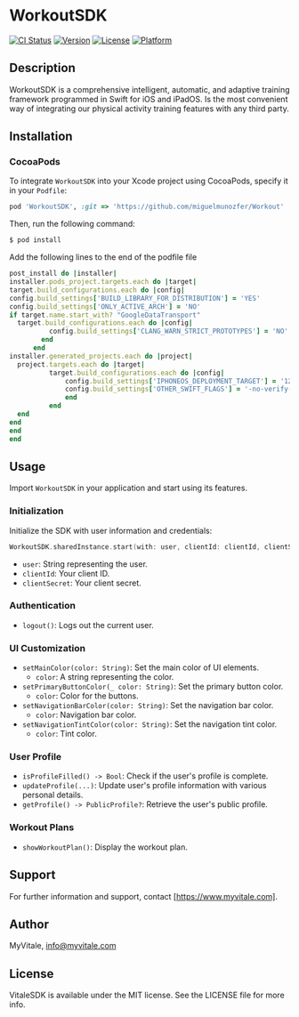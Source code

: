 # WorkoutSDK

[![CI Status](https://img.shields.io/travis/Miguel/VitaleSDK.svg?style=flat)](https://travis-ci.org/Miguel/VitaleSDK)
[![Version](https://img.shields.io/cocoapods/v/VitaleSDK.svg?style=flat)](https://cocoapods.org/pods/VitaleSDK)
[![License](https://img.shields.io/cocoapods/l/VitaleSDK.svg?style=flat)](https://cocoapods.org/pods/VitaleSDK)
[![Platform](https://img.shields.io/cocoapods/p/VitaleSDK.svg?style=flat)](https://cocoapods.org/pods/VitaleSDK)


## Description
WorkoutSDK is a comprehensive intelligent, automatic, and adaptive training framework programmed in
Swift for iOS and iPadOS. Is the most convenient way of integrating our physical activity training features
with any third party.

## Installation
### CocoaPods
To integrate `WorkoutSDK` into your Xcode project using CocoaPods, specify it in your `Podfile`:
```ruby
pod 'WorkoutSDK', :git => 'https://github.com/miguelmunozfer/Workout'
```
Then, run the following command:
```bash
$ pod install
```

Add the following lines to the end of the podfile file

```ruby
post_install do |installer|
installer.pods_project.targets.each do |target|
target.build_configurations.each do |config|
config.build_settings['BUILD_LIBRARY_FOR_DISTRIBUTION'] = 'YES'
config.build_settings['ONLY_ACTIVE_ARCH'] = 'NO'
if target.name.start_with? "GoogleDataTransport"
  target.build_configurations.each do |config|
          config.build_settings['CLANG_WARN_STRICT_PROTOTYPES'] = 'NO'
        end
      end
installer.generated_projects.each do |project|
  project.targets.each do |target|
          target.build_configurations.each do |config|
              config.build_settings['IPHONEOS_DEPLOYMENT_TARGET'] = '12.0'
              config.build_settings['OTHER_SWIFT_FLAGS'] = '-no-verify-emitted-module-interface'
              end
          end
  end
end
end
end
```

## Usage
Import `WorkoutSDK` in your application and start using its features.

### Initialization
Initialize the SDK with user information and credentials:
```swift
WorkoutSDK.sharedInstance.start(with: user, clientId: clientId, clientSecret: clientSecret)
```
- `user`: String representing the user.
- `clientId`: Your client ID.
- `clientSecret`: Your client secret.

### Authentication
- `logout()`: Logs out the current user.

### UI Customization
- `setMainColor(color: String)`: Set the main color of UI elements.
  - `color`: A string representing the color.
- `setPrimaryButtonColor(_ color: String)`: Set the primary button color.
  - `color`: Color for the buttons.
- `setNavigationBarColor(color: String)`: Set the navigation bar color.
  - `color`: Navigation bar color.
- `setNavigationTintColor(color: String)`: Set the navigation tint color.
  - `color`: Tint color.

### User Profile
- `isProfileFilled() -> Bool`: Check if the user's profile is complete.
- `updateProfile(...)`: Update user's profile information with various personal details.
- `getProfile() -> PublicProfile?`: Retrieve the user's public profile.

### Workout Plans
- `showWorkoutPlan()`: Display the workout plan.

## Support
For further information and support, contact [https://www.myvitale.com].

## Author

MyVitale, info@myvitale.com

## License

VitaleSDK is available under the MIT license. See the LICENSE file for more info.
